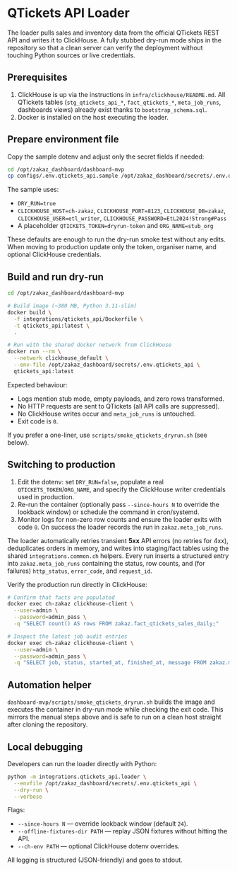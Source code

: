 # QTickets API Loader

The loader pulls sales and inventory data from the official QTickets REST API
and writes it to ClickHouse. A fully stubbed dry-run mode ships in the
repository so that a clean server can verify the deployment without touching
Python sources or live credentials.

## Prerequisites

1. ClickHouse is up via the instructions in `infra/clickhouse/README.md`. All
   QTickets tables (`stg_qtickets_api_*`, `fact_qtickets_*`, `meta_job_runs`,
   dashboards views) already exist thanks to `bootstrap_schema.sql`.
2. Docker is installed on the host executing the loader.

## Prepare environment file

Copy the sample dotenv and adjust only the secret fields if needed:

```bash
cd /opt/zakaz_dashboard/dashboard-mvp
cp configs/.env.qtickets_api.sample /opt/zakaz_dashboard/secrets/.env.qtickets_api
```

The sample uses:

- `DRY_RUN=true`
- `CLICKHOUSE_HOST=ch-zakaz`, `CLICKHOUSE_PORT=8123`, `CLICKHOUSE_DB=zakaz`,
  `CLICKHOUSE_USER=etl_writer`, `CLICKHOUSE_PASSWORD=EtL2024!Strong#Pass`
- A placeholder `QTICKETS_TOKEN=dryrun-token` and `ORG_NAME=stub_org`

These defaults are enough to run the dry-run smoke test without any edits. When
moving to production update only the token, organiser name, and optional
ClickHouse credentials.

## Build and run dry-run

```bash
cd /opt/zakaz_dashboard/dashboard-mvp

# Build image (~380 MB, Python 3.11-slim)
docker build \
  -f integrations/qtickets_api/Dockerfile \
  -t qtickets_api:latest \
  .

# Run with the shared docker network from ClickHouse
docker run --rm \
  --network clickhouse_default \
  --env-file /opt/zakaz_dashboard/secrets/.env.qtickets_api \
  qtickets_api:latest
```

Expected behaviour:

- Logs mention stub mode, empty payloads, and zero rows transformed.
- No HTTP requests are sent to QTickets (all API calls are suppressed).
- No ClickHouse writes occur and `meta_job_runs` is untouched.
- Exit code is `0`.

If you prefer a one-liner, use `scripts/smoke_qtickets_dryrun.sh` (see below).

## Switching to production

1. Edit the dotenv: set `DRY_RUN=false`, populate a real
   `QTICKETS_TOKEN`/`ORG_NAME`, and specify the ClickHouse writer credentials
   used in production.
2. Re-run the container (optionally pass `--since-hours N` to override the
   lookback window) or schedule the command in cron/systemd.
3. Monitor logs for non-zero row counts and ensure the loader exits with code
   `0`. On success the loader records the run in `zakaz.meta_job_runs`.

The loader automatically retries transient **5xx** API errors (no retries for
4xx), deduplicates orders in memory, and writes into staging/fact tables using
the shared `integrations.common.ch` helpers. Every run inserts a structured
entry into `zakaz.meta_job_runs` containing the status, row counts, and (for
failures) `http_status`, `error_code`, and `request_id`.

Verify the production run directly in ClickHouse:

```bash
# Confirm that facts are populated
docker exec ch-zakaz clickhouse-client \
  --user=admin \
  --password=admin_pass \
  -q "SELECT count() AS rows FROM zakaz.fact_qtickets_sales_daily;"

# Inspect the latest job audit entries
docker exec ch-zakaz clickhouse-client \
  --user=admin \
  --password=admin_pass \
  -q "SELECT job, status, started_at, finished_at, message FROM zakaz.meta_job_runs ORDER BY finished_at DESC LIMIT 5;"
```

## Automation helper

`dashboard-mvp/scripts/smoke_qtickets_dryrun.sh` builds the image and executes
the container in dry-run mode while checking the exit code. This mirrors the
manual steps above and is safe to run on a clean host straight after cloning the
repository.

## Local debugging

Developers can run the loader directly with Python:

```bash
python -m integrations.qtickets_api.loader \
  --envfile /opt/zakaz_dashboard/secrets/.env.qtickets_api \
  --dry-run \
  --verbose
```

Flags:

- `--since-hours N` — override lookback window (default `24`).
- `--offline-fixtures-dir PATH` — replay JSON fixtures without hitting the API.
- `--ch-env PATH` — optional ClickHouse dotenv overrides.

All logging is structured (JSON-friendly) and goes to stdout.
